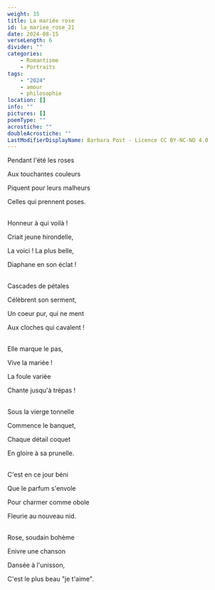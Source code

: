 ```yaml
---
weight: 35
title: La mariée rose
id: la_mariee_rose_21
date: 2024-08-15
verseLength: 6
divider: ""
categories:
    - Romantisme
    - Portraits
tags:
    - "2024"
    - amour
    - philosophie
location: []
info: ""
pictures: []
poemType: ""
acrostiche: ""
doubleAcrostiche: ""
LastModifierDisplayName: Barbara Post - Licence CC BY-NC-ND 4.0
---
```

Pendant l'été les roses

Aux touchantes couleurs

Piquent pour leurs malheurs

Celles qui prennent poses.

 \
Honneur à qui voilà !

Criait jeune hirondelle,

La voici ! La plus belle,

Diaphane en son éclat !

 \
Cascades de pétales

Célèbrent son serment,

Un coeur pur, qui ne ment

Aux cloches qui cavalent !

 \
Elle marque le pas,

Vive la mariée !

La foule variée

Chante jusqu'à trépas !

 \
Sous la vierge tonnelle

Commence le banquet,

Chaque détail coquet

En gloire à sa prunelle.

 \
C'est en ce jour béni

Que le parfum s'envole

Pour charmer comme obole

Fleurie au nouveau nid.

 \
Rose, soudain bohème

Enivre une chanson

Dansée à l'unisson,

C'est le plus beau "je t'aime".
